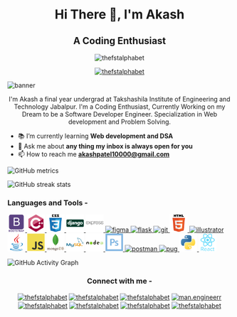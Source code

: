 
<!-- Main headlines -->
<h1 align="center">Hi There 👋, I'm Akash</h1>
<h2 align="center">A Coding Enthusiast</h2>

<!-- profile viwes -->
<p align="center"> <img src="https://komarev.com/ghpvc/?username=thefstalphabet&label=Profile%20views&color=0e75b6&style=flat" alt="thefstalphabet" /> </p>
<!-- twitter followers -->
<p align="center"> <a href="https://twitter.com/thefstalphabet" target="blank"><img src="https://img.shields.io/twitter/follow/thefstalphabet?logo=twitter&style=for-the-badge" alt="thefstalphabet" /></a> </p>

<!-- banner -->
![banner](https://user-images.githubusercontent.com/69709410/130318774-bf7f0b95-a53f-4dc6-a659-e9225c8387b8.png)

<!-- little bio about me -->
<p align="center">I'm Akash a final year undergrad at Takshashila Institute of Engineering and Technology Jabalpur. I'm a Coding Enthusiast, Currently Working on my Dream to be a Software Developer Engineer. Specialization in Web development and Problem Solving.</p>

<!-- some frequently asked questions -->
- 📚 I’m currently learning **Web development and DSA**
- 💬 Ask me about **any thing my inbox is always open for you**
- 📫 How to reach me **akashpatel10000@gmail.com**

<!-- matrics -->
![GitHub metrics](https://metrics.lecoq.io/thefstalphabet)  
<!-- strick stats -->
![GitHub streak stats](https://github-readme-streak-stats.herokuapp.com/?user=thefstalphabet) 

<!-- language that i know -->
<h3 center="center">Languages and Tools -</h3>
<p center="center"> <a href="https://getbootstrap.com" target="_blank"> <img src="https://raw.githubusercontent.com/devicons/devicon/master/icons/bootstrap/bootstrap-plain-wordmark.svg" alt="bootstrap" width="40" height="40"/> </a> <a href="https://www.w3schools.com/cpp/" target="_blank"> <img src="https://raw.githubusercontent.com/devicons/devicon/master/icons/cplusplus/cplusplus-original.svg" alt="cplusplus" width="40" height="40"/> </a> <a href="https://www.w3schools.com/css/" target="_blank"> <img src="https://raw.githubusercontent.com/devicons/devicon/master/icons/css3/css3-original-wordmark.svg" alt="css3" width="40" height="40"/> </a> <a href="https://www.djangoproject.com/" target="_blank"> <img src="https://raw.githubusercontent.com/devicons/devicon/master/icons/django/django-original.svg" alt="django" width="40" height="40"/> </a> <a href="https://expressjs.com" target="_blank"> <img src="https://raw.githubusercontent.com/devicons/devicon/master/icons/express/express-original-wordmark.svg" alt="express" width="40" height="40"/> </a> <a href="https://www.figma.com/" target="_blank"> <img src="https://www.vectorlogo.zone/logos/figma/figma-icon.svg" alt="figma" width="40" height="40"/> </a> <a href="https://flask.palletsprojects.com/" target="_blank"> <img src="https://www.vectorlogo.zone/logos/pocoo_flask/pocoo_flask-icon.svg" alt="flask" width="40" height="40"/> </a> <a href="https://git-scm.com/" target="_blank"> <img src="https://www.vectorlogo.zone/logos/git-scm/git-scm-icon.svg" alt="git" width="40" height="40"/> </a> <a href="https://www.w3.org/html/" target="_blank"> <img src="https://raw.githubusercontent.com/devicons/devicon/master/icons/html5/html5-original-wordmark.svg" alt="html5" width="40" height="40"/> </a> <a href="https://www.adobe.com/in/products/illustrator.html" target="_blank"> <img src="https://www.vectorlogo.zone/logos/adobe_illustrator/adobe_illustrator-icon.svg" alt="illustrator" width="40" height="40"/> </a> <a href="https://www.java.com" target="_blank"> <img src="https://raw.githubusercontent.com/devicons/devicon/master/icons/java/java-original.svg" alt="java" width="40" height="40"/> </a> <a href="https://developer.mozilla.org/en-US/docs/Web/JavaScript" target="_blank"> <img src="https://raw.githubusercontent.com/devicons/devicon/master/icons/javascript/javascript-original.svg" alt="javascript" width="40" height="40"/> </a> <a href="https://www.mongodb.com/" target="_blank"> <img src="https://raw.githubusercontent.com/devicons/devicon/master/icons/mongodb/mongodb-original-wordmark.svg" alt="mongodb" width="40" height="40"/> </a> <a href="https://www.mysql.com/" target="_blank"> <img src="https://raw.githubusercontent.com/devicons/devicon/master/icons/mysql/mysql-original-wordmark.svg" alt="mysql" width="40" height="40"/> </a> <a href="https://nodejs.org" target="_blank"> <img src="https://raw.githubusercontent.com/devicons/devicon/master/icons/nodejs/nodejs-original-wordmark.svg" alt="nodejs" width="40" height="40"/> </a> <a href="https://www.photoshop.com/en" target="_blank"> <img src="https://raw.githubusercontent.com/devicons/devicon/master/icons/photoshop/photoshop-line.svg" alt="photoshop" width="40" height="40"/> </a> <a href="https://postman.com" target="_blank"> <img src="https://www.vectorlogo.zone/logos/getpostman/getpostman-icon.svg" alt="postman" width="40" height="40"/> </a> <a href="https://pugjs.org" target="_blank"> <img src="https://cdn.worldvectorlogo.com/logos/pug.svg" alt="pug" width="40" height="40"/> </a> <a href="https://www.python.org" target="_blank"> <img src="https://raw.githubusercontent.com/devicons/devicon/master/icons/python/python-original.svg" alt="python" width="40" height="40"/> </a> <a href="https://reactjs.org/" target="_blank"> <img src="https://raw.githubusercontent.com/devicons/devicon/master/icons/react/react-original-wordmark.svg" alt="react" width="40" height="40"/> </a> </p>

<!-- graph -->
![GitHub Activity Graph](https://activity-graph.herokuapp.com/graph?username=thefstalphabet)  

<!-- profiles link -->
<h3 align="center">Connect with me -</h3>
<p align="center">
<a href="https://codepen.io/thefstalphabet" target="blank"><img align="center" src="https://raw.githubusercontent.com/rahuldkjain/github-profile-readme-generator/master/src/images/icons/Social/codepen.svg" alt="thefstalphabet" height="30" width="40" /></a>
<a href="https://twitter.com/thefstalphabet" target="blank"><img align="center" src="https://raw.githubusercontent.com/rahuldkjain/github-profile-readme-generator/master/src/images/icons/Social/twitter.svg" alt="thefstalphabet" height="30" width="40" /></a>
<a href="https://linkedin.com/in/thefstalphabet" target="blank"><img align="center" src="https://raw.githubusercontent.com/rahuldkjain/github-profile-readme-generator/master/src/images/icons/Social/linked-in-alt.svg" alt="thefstalphabet" height="30" width="40" /></a>
<a href="https://instagram.com/man.engineerr" target="blank"><img align="center" src="https://raw.githubusercontent.com/rahuldkjain/github-profile-readme-generator/master/src/images/icons/Social/instagram.svg" alt="man.engineerr" height="30" width="40" /></a>
<a href="https://www.codechef.com/users/thefstalphabet" target="blank"><img align="center" src="https://cdn.jsdelivr.net/npm/simple-icons@3.1.0/icons/codechef.svg" alt="thefstalphabet" height="30" width="40" /></a>
<a href="https://www.hackerrank.com/thefstalphabet" target="blank"><img align="center" src="https://raw.githubusercontent.com/rahuldkjain/github-profile-readme-generator/master/src/images/icons/Social/hackerrank.svg" alt="thefstalphabet" height="30" width="40" /></a>
<a href="https://codeforces.com/profile/thefstalphabet" target="blank"><img align="center" src="https://cdn.jsdelivr.net/npm/simple-icons@3.0.1/icons/codeforces.svg" alt="thefstalphabet" height="30" width="40" /></a>
<a href="https://www.leetcode.com/thefstalphabet" target="blank"><img align="center" src="https://raw.githubusercontent.com/rahuldkjain/github-profile-readme-generator/master/src/images/icons/Social/leet-code.svg" alt="thefstalphabet" height="30" width="40" /></a>
</p>
